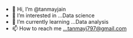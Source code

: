 - 👋 Hi, I’m @tanmayjain
- 👀 I’m interested in ...Data science
- 🌱 I’m currently learning ...Data analysis
- 📫 How to reach me ...tanmayj797@gmail.com

<!---
tanmayjain2001/tanmayjain2001 is a ✨ special ✨ repository because its `README.md` (this file) appears on your GitHub profile.
You can click the Preview link to take a look at your changes.
--->
